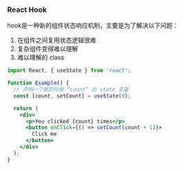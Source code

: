 ### React Hook

hook是一种新的组件状态响应机制，主要是为了解决以下问题：

1. 在组件之间复用状态逻辑很难
2. 复杂组件变得难以理解
3. 难以理解的 class

```jsx
import React, { useState } from 'react';

function Example() {
  // 声明一个新的叫做 “count” 的 state 变量
  const [count, setCount] = useState(0);

  return (
    <div>
      <p>You clicked {count} times</p>
      <button onClick={() => setCount(count + 1)}>
        Click me
      </button>
    </div>
  );
}
```
